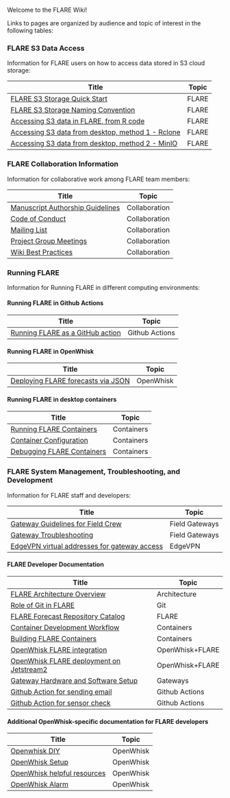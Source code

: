 Welcome to the FLARE Wiki! 

Links to pages are organized by audience and topic of interest in the following tables:

### FLARE S3 Data Access

Information for FLARE users on how to access data stored in S3 cloud storage:

| Title | Topic |
|---|---|
| [FLARE S3 Storage Quick Start](FLARE-S3-quick-start) | FLARE |
| [FLARE S3 Storage Naming Convention](FLARE-S3-Storage-Naming-Convention) | FLARE |
| [Accessing S3 data in FLARE, from R code](Accessing-FLARE-S3-Storage-from-R) | FLARE |
| [Accessing S3 data from desktop, method 1 - Rclone](Manage-Files-on-S3-Using-RClone) | FLARE |
| [Accessing S3 data from desktop, method 2 - MinIO](Accessing-FLARE-S3-Storage-with-MinIO-Client) | FLARE |

### FLARE Collaboration Information

Information for collaborative work among FLARE team members:

| Title | Topic |
|---|---|
| [Manuscript Authorship Guidelines](CIBR-Manuscript-Authorship-Guidelines) | Collaboration |
| [Code of Conduct](FLARE-code-of-conduct) | Collaboration |
| [Mailing List](https://groups.io/g/CIBR-FLARE) | Collaboration |
| [Project Group Meetings](CIBR-Group-Meetings) | Collaboration |
| [Wiki Best Practices](CIBR-Wiki-Best-Practices) | Collaboration |

### Running FLARE

Information for Running FLARE in different computing environments:

#### Running FLARE in Github Actions

| Title | Topic |
|---|---|
| [Running FLARE as a GitHub action](Github-Action-for-FLARE-run) | Github Actions |

#### Running FLARE in OpenWhisk

| Title | Topic |
|---|---|
| [Deploying FLARE forecasts via JSON](https://github.com/FLARE-forecast/deployed-forecasts/blob/master/README.md) | OpenWhisk |

#### Running FLARE in desktop containers

| Title | Topic |
|---|---|
| [Running FLARE Containers](How-to-Run-FLARE-Containers) | Containers |
| [Container Configuration](Configuration-File) | Containers |
| [Debugging FLARE Containers](How-to-Debug-FLARE-Containers) | Containers |

### FLARE System Management, Troubleshooting, and Development

Information for FLARE staff and developers:

| Title | Topic |
|---|---|
| [Gateway Guidelines for Field Crew](Gateway-Guidelines-for-Field-Crew) | Field Gateways |
| [Gateway Troubleshooting](Gateway-Troubleshooting) | Field Gateways |
| [EdgeVPN virtual addresses for gateway access](Gateway-Access) | EdgeVPN |

#### FLARE Developer Documentation

| Title | Topic |
|---|---|
| [FLARE Architecture Overview](FLARE-Architecture-Overview) | Architecture |
| [Role of Git in FLARE](Role-of-Git-in-FLARE) | Git |
| [FLARE Forecast Repository Catalog](FLARE-Forecast-Repository-Catalog) | FLARE |
| [Container Development Workflow](Development-Workflow) | Containers |
| [Building FLARE Containers](How-to-Build-FLARE-Containers) | Containers |
| [OpenWhisk FLARE integration](Openwhisk-FLARE-integration) | OpenWhisk+FLARE |
| [OpenWhisk FLARE deployment on Jetstream2](FLARE-OpenWhisk-setup-on-Jetstream2) | OpenWhisk+FLARE |
| [Gateway Hardware and Software Setup](Gateway-Setup) | Gateways |
| [Github Action for sending email](Github-Action-for-sending-email) | Github Actions |
| [Github Action for sensor check](Github-Action-for-sensor-check) | Github Actions |


#### Additional OpenWhisk-specific documentation for FLARE developers

| Title | Topic |
|---|---|
| [Openwhisk DIY](Openwhisk-setup-on-local-environment) | OpenWhisk |
| [OpenWhisk Setup](OpenWhisk-setup) | OpenWhisk |
| [OpenWhisk helpful resources](OpenWhisk---helpful-resources) | OpenWhisk |
| [OpenWhisk Alarm](Install-alarm-package-in-Openwhisk) | OpenWhisk |

